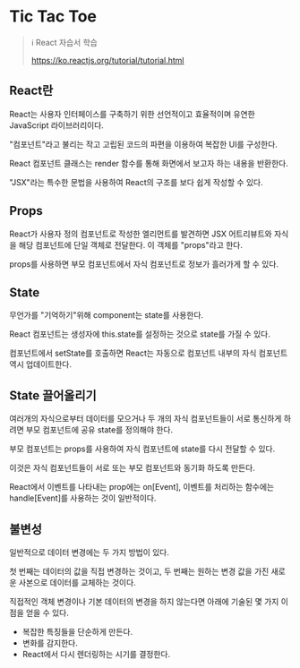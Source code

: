 # Tic Tac Toe

> ℹ️ React 자습서 학습
>
> https://ko.reactjs.org/tutorial/tutorial.html

## React란

React는 사용자 인터페이스를 구축하기 위한 선언적이고 효율적이며 유연한 JavaScript 라이브러리이다.

"컴포넌트"라고 불리는 작고 고립된 코드의 파편을 이용하여 복잡한 UI를 구성한다.

React 컴포넌트 클래스는 render 함수를 통해 화면에서 보고자 하는 내용을 반환한다.

"JSX"라는 특수한 문법을 사용하여 React의 구조를 보다 쉽게 작성할 수 있다.

## Props

React가 사용자 정의 컴포넌트로 작성한 엘리먼트를 발견하면 JSX 어트리뷰트와 자식을 해당 컴포넌트에 단일 객체로 전달한다. 이 객체를 "props"라고 한다.

props를 사용하면 부모 컴포넌트에서 자식 컴포넌트로 정보가 흘러가게 할 수 있다.

## State

무언가를 "기억하기"위해 component는 state를 사용한다.

React 컴포넌트는 생성자에 this.state를 설정하는 것으로 state를 가질 수 있다.

컴포넌트에서 setState를 호출하면 React는 자동으로 컴포넌트 내부의 자식 컴포넌트 역시 업데이트한다.

## State 끌어올리기

여러개의 자식으로부터 데이터를 모으거나 두 개의 자식 컴포넌트들이 서로 통신하게 하려면 부모 컴포넌트에 공유 state를 정의해야 한다.

부모 컴포넌트는 props를 사용하여 자식 컴포넌트에 state를 다시 전달할 수 있다.

이것은 자식 컴포넌트들이 서로 또는 부모 컴포넌트와 동기화 하도록 만든다.

React에서 이벤트를 나타내는 prop에는 on[Event], 이벤트를 처리하는 함수에는 handle[Event]를 사용하는 것이 일반적이다.

## 불변성

일반적으로 데이터 변경에는 두 가지 방법이 있다.

첫 번째는 데이터의 값을 직접 변경하는 것이고, 두 번째는 원하는 변경 값을 가진 새로운 사본으로 데이터를 교체하는 것이다.

직접적인 객체 변경이나 기본 데이터의 변경을 하지 않는다면 아래에 기술된 몇 가지 이점을 얻을 수 있다.

- 복잡한 특징들을 단순하게 만든다.
- 변화를 감지한다.
- React에서 다시 렌더링하는 시기를 결정한다.
